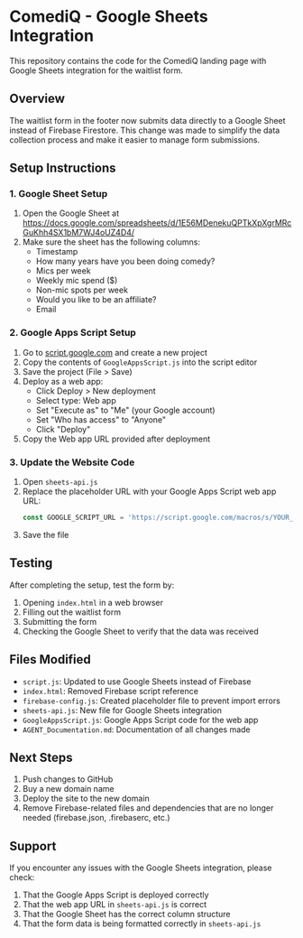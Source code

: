 # ComediQ - Google Sheets Integration

This repository contains the code for the ComediQ landing page with Google Sheets integration for the waitlist form.

## Overview

The waitlist form in the footer now submits data directly to a Google Sheet instead of Firebase Firestore. This change was made to simplify the data collection process and make it easier to manage form submissions.

## Setup Instructions

### 1. Google Sheet Setup

1. Open the Google Sheet at https://docs.google.com/spreadsheets/d/1E56MDenekuQPTkXpXgrMRcGuKhh4SX1bM7WJ4oUZ4D4/
2. Make sure the sheet has the following columns:
   - Timestamp
   - How many years have you been doing comedy?
   - Mics per week
   - Weekly mic spend ($)
   - Non-mic spots per week
   - Would you like to be an affiliate?
   - Email

### 2. Google Apps Script Setup

1. Go to [script.google.com](https://script.google.com) and create a new project
2. Copy the contents of `GoogleAppsScript.js` into the script editor
3. Save the project (File > Save)
4. Deploy as a web app:
   - Click Deploy > New deployment
   - Select type: Web app
   - Set "Execute as" to "Me" (your Google account)
   - Set "Who has access" to "Anyone"
   - Click "Deploy"
5. Copy the Web app URL provided after deployment

### 3. Update the Website Code

1. Open `sheets-api.js`
2. Replace the placeholder URL with your Google Apps Script web app URL:
   ```javascript
   const GOOGLE_SCRIPT_URL = 'https://script.google.com/macros/s/YOUR_DEPLOYED_SCRIPT_ID/exec';
   ```
3. Save the file

## Testing

After completing the setup, test the form by:

1. Opening `index.html` in a web browser
2. Filling out the waitlist form
3. Submitting the form
4. Checking the Google Sheet to verify that the data was received

## Files Modified

- `script.js`: Updated to use Google Sheets instead of Firebase
- `index.html`: Removed Firebase script reference
- `firebase-config.js`: Created placeholder file to prevent import errors
- `sheets-api.js`: New file for Google Sheets integration
- `GoogleAppsScript.js`: Google Apps Script code for the web app
- `AGENT_Documentation.md`: Documentation of all changes made

## Next Steps

1. Push changes to GitHub
2. Buy a new domain name
3. Deploy the site to the new domain
4. Remove Firebase-related files and dependencies that are no longer needed (firebase.json, .firebaserc, etc.)

## Support

If you encounter any issues with the Google Sheets integration, please check:

1. That the Google Apps Script is deployed correctly
2. That the web app URL in `sheets-api.js` is correct
3. That the Google Sheet has the correct column structure
4. That the form data is being formatted correctly in `sheets-api.js`
